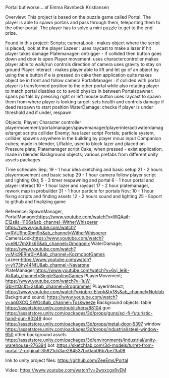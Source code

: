 Portal but worse…
af Emma Ravnbeck Kristiansen

Overview:
This project is based on the puzzle game called Portal. The player is able to spawn portals and pass through them, teleporting them to the other portal. The player has to solve a mini puzzle to get to the end prize.

Found in this project:
Scripts;
cameraLook : 
makes object where the script is placed, look at the player
Lazeer : 
uses raycast to make a lazer if hit player takes damage
Platemanager:
ontrigger - if collided then button goes down and door is open
Player movement: 
uses charactercontroller
makes player able to walk/run
controls direction of camera
uses gravity to stay on ground
Player interact : 
makes player able to lift and let go of an object by using the e button
if e is pressed on cake then application quits
makes object be in front and follow camera
PortalManager : 
if collided with portal player is transformed position to the other portal while also rotating player to match portal
disables cc to avoid physics in between
Portalspawner:
spans portals by pressing right or left mouse button
uses raycast to spawn them from where player is looking
target: 
sets health and controls damage
if dead respawn to start position
WaterDamage:
checks if player is under threshold and if under, respawn

Objects;
Player;
Character controller
playermovement/portalmanager/spawnmanager/playerinteract/waterdamage/target scripts
collider
Enemy; has lazer script
Portals; particle system, collider, spawns anywhere in the building by player mous input
Companion cubes; made in blender, Liftable, used to block lazer and placed on
Pressure plate; Platemanager script
Cake; when pressed - exist application, made in blender
Background objects; various prefabs from different unity assets packages 


Time schedule:
Sep; 
19 - 1 hour idea sketching and basic setup
21 - 2 hours playermovement and basic setup
29 - 1 hour camera follow player script and lighting
Okt;
5 - 3 timer respawning and portal
6 - 1 hour portal and player interact
10 - 1 hour lazer and raycast
17 - 2 hour platemanager, rework map in probuilder
31 - 1 hour particle for portals
Nov;
10 - 1 hour fixing scripts and finding assets
12 - 2 hours sound and lighting
25 - Export to github and finalizing game


Reference;
SpawnManager, PortalManager;https://www.youtube.com/watch?v=WQAaiI-E12s&t=1106s&ab_channel=WitherWhisperer
https://www.youtube.com/watch?v=RVU9nc0bm9o&ab_channel=WitherWhisperer
CameraLook;https://www.youtube.com/watch?v=e9Lt7mXhs6E&ab_channel=Omogonix
WaterDamage; https://www.youtube.com/watch?v=Mic9ERhr0HA&ab_channel=KozmobotGames
Lazeer;https://www.youtube.com/watch?v=yY73hy44NfU&ab_channel=Navarone
PlateManager;https://www.youtube.com/watch?v=6vj_Ie9i-Ak&ab_channel=SingleSaplingGames
PLayerMovement; https://www.youtube.com/watch?v=1uW-GbHrtQc&t=2s&ab_channel=Brogrammer
PLayerInteract; https://www.youtube.com/watch?v=jqbrq-EIypk&t=18s&ab_channel=Noblob
Background sound; https://www.youtube.com/watch?v=aqGXCQ_5WOc&ab_channel=Toskweeze
Background objects:
table https://assetstore.unity.com/publishers/88104
gun https://assetstore.unity.com/packages/3d/props/guns/sci-fi-futuristic-hand-gun-90249
door https://assetstore.unity.com/packages/3d/props/metal-door-5397
window https://assetstore.unity.com/packages/3d/props/industrial/steel-window-650
other background assets https://assetstore.unity.com/packages/3d/environments/industrial/unity-warehouse-276394
bot :https://sketchfab.com/3d-models/turret-from-portal-2-original-35821cb3ae284537bc0ab06b7be73a09


link to unity project files: https://github.com/ZeeEms/Portal

Video: https://www.youtube.com/watch?v=2wxxcgx8vEM
